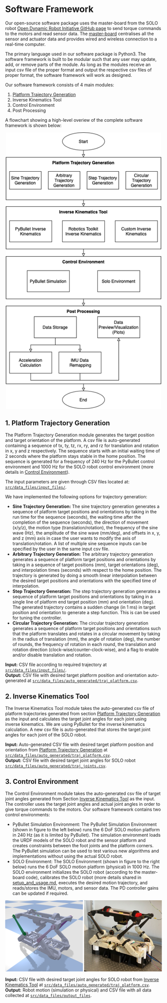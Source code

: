 # Software Framework

Our open-source software package uses the master-board from the SOLO robot [Open Dynamic Robot Initiative GitHub page](https://github.com/open-dynamic-robot-initiative) to send torque commands to the motors and read sensor data. The [master-board](https://github.com/open-dynamic-robot-initiative/master-board) centralises all the sensor and actuator data and provides wired and wireless connection to a real-time computer. 

The primary language used in our software package is Python3. The software framework is built to be modular such that any user may update, add, or remove parts of the module. As long as the modules receive an input csv file of the proper format and output the respective csv files of proper format, the software framework will work as designed. 

Our software framework consists of 4 main modules:
1. [Platform Trajectory Generation](#platform-trajectory-generation)
2. Inverse Kinematics Tool 
3. Control Environment
4. Post Processing

A flowchart showing a high-level overiew of the complete software framework is shown below:
<p align="center">
  <img src="../images/solo-6dof-motion-platform_framework.png" width="500"/>
</p>

<a name="platform-trajectory-generation"></a>

## 1. Platform Trajectory Generation
The Platform Trajectory Generation module generates the target position and target orientation of the platform. A csv file is auto-generated containing a sequence of tx, ty, tz, rx, ry, and rz for translation and rotation in x, y and z respectively. The sequence starts with an initial waiting time of 2 seconds where the platform stays stable in the home position. The sequence is generated for a frequency of $240$ Hz for the PyBullet control environment and $1000$ Hz for the SOLO robot control environment (more details in [Control Environment](#control_environment)). 

The input parameters are given through CSV files located at: [`src/data_files/input_files/`](/src/data_files/input_files/).

We have implemented the following options for trajectory generation: 
- <b>Sine Trajectory Generation:</b> The sine trajectory generation generates a sequence of platform target positions and orientations by taking in the run time for the sequence (seconds), the waiting time after the completion of the sequence (seconds), the direction of movement (x/y/z), the motion type (translation/rotation), the frequency of the sine wave (Hz), the amplitude of the sine wave (mm/deg), and offsets in x, y, and z (mm) axis in case the user wants to modify the axis of translation/rotation. A list of multiple sine sequence inputs can be specified by the user in the same input csv file. 
- <b>Arbitrary Trajectory Generation:</b> The arbitrary trajectory generation generates a sequence of platform target positions and orientations by taking in a sequence of target positions (mm), target orientations (deg), and interpolation times (seconds) with respect to the home position. The trajectory is generated by doing a smooth linear interpolation between the desired target positions and orientations with the specified time of interpolation.  
- <b>Step Trajectory Generation:</b> The step trajectory generation generates a sequence of platform target positions and orientations by taking in a single line of platform end target position (mm) and orientation (deg). The generated trajectory contains a sudden change (in 1 ms) in target position and orientation to generate a step function. This is can be used for tuning the controller. 
- <b>Circular Trajectory Generation:</b> The circular trajectory generation generates a sequence of platform target positions and orientations such that the platform translates and rotates in a circular movement by taking in the radius of translation (mm), the angle of rotation (deg), the number of rounds, the frequency of rotation in each round, the translation and rotation direction (clock-wise/counter-clock-wise), and a flag to enable and/or disable translation and rotation. 

<b>Input:</b> CSV file according to required trajectory at [`src/data_files/input_files/`](/src/data_files/input_files/).  
<b>Output:</b> CSV file with desired target platform position and orientation auto-generated at [`src/data_files/auto_generated/traj_platform.csv`](../src/data_files/auto_generated/traj_platform.csv).  

<a name="inverse-kinematics-tool"></a>

## 2. Inverse Kinematics Tool
The Inverse Kinematics Tool module takes the auto-generated csv file of platform trajectories generated from section [Platform Trajectory Generation](#platform-trajectory-generation) as the input and calculates the target joint angles for each joint using inverse kinematics. We are using PyBullet for the inverse kinematics calculation. A new csv file is auto-generated that stores the target joint angles for each joint of the SOLO robot. 

<b>Input:</b> Auto-generated CSV file with desired target platform position and orientation from [Platform Trajectory Generation](#platform-trajectory-generation) at [`src/data_files/auto_generated/traj_platform.csv`](../src/data_files/auto_generated/traj_platform.csv).  
<b>Output:</b> CSV file with desired target joint angles for SOLO robot [`src/data_files/auto_generated/traj_joints.csv`](../src/data_files/auto_generated/traj_joints.csv).  

<a name="control-environment"></a>

## 3. Control Environment
The Control Environment module takes the auto-generated csv file of target joint angles generated from Section [Inverse Kinematics Tool](#inverse-kinematics-tool) as the input. The controller uses the target joint angles and actual joint angles in order to give torque commands to the motors. Our software framework contains two control environments:
- PyBullet Simulation Environment: The PyBullet Simulation Environment (shown in figure to the left below) runs the 6 DoF SOLO motion platform in $240$ Hz (as it is limited by PyBullet). The simulation environment loads the URDF models of the SOLO robot and the sensor platform and creates constraints between the foot joints and the platform corners. The PyBullet simulation can be used to test various new algorithms and implementations without using the actual SOLO robot.  
- SOLO Environment: The SOLO Environment (shown in figure to the right below) runs the 6 DoF SOLO motion platform (physical) in $1000$ Hz. The SOLO environment initializes the SOLO robot (according to the master-board code), calibrates the SOLO robot (more details shared in [setup_and_usage.md](setup_and_usage.md), executes the desired motion trajectory, and reads/stores the IMU, motors, and sensor data. The PD controller gains can be updated if required. 

<p align="center">
  <img src="../images/pybullet_simulation.png" width="250" />
  <img src="../images/solo_robot.png" width="250" /> 
</p>

<b>Input:</b> CSV file with desired target joint angles for SOLO robot from [Inverse Kinematics Tool](#inverse-kinematics-tool) at [`src/data_files/auto_generated/traj_platform.csv`](../src/data_files/auto_generated/traj_joints.csv).  
<b>Output:</b> Robot motion (simulation or physical) and CSV file with all data collected at [`src/data_files/output_files`](../src/data_files/output_files). 

